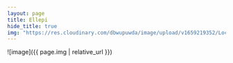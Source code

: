 ```yaml
---
layout: page
title: Ellepi
hide_title: true
img: "https://res.cloudinary.com/dbwupuwda/image/upload/v1659219352/Locali/ellepi.png"
---
```


![image]({{ page.img | relative_url }})
